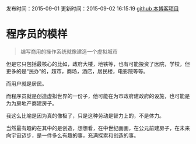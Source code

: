 发布时间：2015-09-01
更新时间：2015-09-02 16:15:19
[github 本博客项目](https://github.com/SimplyY/Blog/)
 
# 程序员的模样

> 编写商用的操作系统就像建造一个虚拟城市

但是它只包括最核心的比如，政府大楼，地铁等，也有可能投资了医院，学校，但更多的是“民办”的，超市，商场，酒店，居民楼，电影院等等。

而用户就是居民。

而程序员就是创造虚拟世界的一份子，他可能在为市政府建政府的设施，也可能是为为房地产商建房子。

我这么比喻是因为真的像极了，只是这种劳动是智力上的，不是体力。

当然最有趣的在其中的是创造，想想看，在中世纪画画，在公元前建房子，在未来向宇宙迈步，是一件多么有趣的事，充满探索和创造的事。
